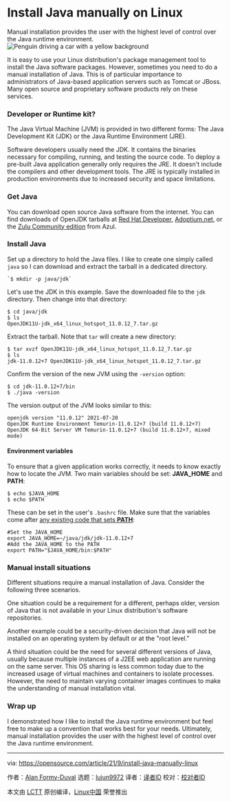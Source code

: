 [#]: subject: "Install Java manually on Linux"
[#]: via: "https://opensource.com/article/21/9/install-java-manually-linux"
[#]: author: "Alan Formy-Duval https://opensource.com/users/alanfdoss"
[#]: collector: "lujun9972"
[#]: translator: "wxy"
[#]: reviewer: " "
[#]: publisher: " "
[#]: url: " "

Install Java manually on Linux
======
Manual installation provides the user with the highest level of control
over the Java runtime environment.
![Penguin driving a car with a yellow background][1]

It is easy to use your Linux distribution's package management tool to install the Java software packages. However, sometimes you need to do a manual installation of Java. This is of particular importance to administrators of Java-based application servers such as Tomcat or JBoss. Many open source and proprietary software products rely on these services.

### Developer or Runtime kit?

The Java Virtual Machine (JVM) is provided in two different forms: The Java Development Kit (JDK) or the Java Runtime Environment (JRE).

Software developers usually need the JDK. It contains the binaries necessary for compiling, running, and testing the source code. To deploy a pre-built Java application generally only requires the JRE. It doesn't include the compilers and other development tools. The JRE is typically installed in production environments due to increased security and space limitations.

### Get Java

You can download open source Java software from the internet. You can find downloads of OpenJDK tarballs at [Red Hat Developer][2], [Adoptium.net][3], or the [Zulu Community edition][4] from Azul.

### Install Java

Set up a directory to hold the Java files. I like to create one simply called `java` so I can download and extract the tarball in a dedicated directory.


```
`$ mkdir -p java/jdk`
```

Let's use the JDK in this example. Save the downloaded file to the `jdk` directory. Then change into that directory:


```
$ cd java/jdk
$ ls
OpenJDK11U-jdk_x64_linux_hotspot_11.0.12_7.tar.gz
```

Extract the tarball. Note that `tar` will create a new directory:


```
$ tar xvzf OpenJDK11U-jdk_x64_linux_hotspot_11.0.12_7.tar.gz
$ ls
jdk-11.0.12+7 OpenJDK11U-jdk_x64_linux_hotspot_11.0.12_7.tar.gz
```

Confirm the version of the new JVM using the `-version` option:


```
$ cd jdk-11.0.12+7/bin
$ ./java -version
```

The version output of the JVM looks similar to this:


```
openjdk version "11.0.12" 2021-07-20
OpenJDK Runtime Environment Temurin-11.0.12+7 (build 11.0.12+7)
OpenJDK 64-Bit Server VM Temurin-11.0.12+7 (build 11.0.12+7, mixed mode)
```

#### Environment variables

To ensure that a given application works correctly, it needs to know exactly how to locate the JVM. Two main variables should be set: **JAVA_HOME** and **PATH**:


```
$ echo $JAVA_HOME
$ echo $PATH
```

These can be set in the user's `.bashrc` file. Make sure that the variables come after [any existing code that sets **PATH**][5]:


```
#Set the JAVA_HOME
export JAVA_HOME=~/java/jdk/jdk-11.0.12+7
#Add the JAVA_HOME to the PATH
export PATH="$JAVA_HOME/bin:$PATH"
```

### Manual install situations

Different situations require a manual installation of Java. Consider the following three scenarios.

One situation could be a requirement for a different, perhaps older, version of Java that is not available in your Linux distribution's software repositories.

Another example could be a security-driven decision that Java will not be installed on an operating system by default or at the "root level."

A third situation could be the need for several different versions of Java, usually because multiple instances of a J2EE web application are running on the same server. This OS sharing is less common today due to the increased usage of virtual machines and containers to isolate processes. However, the need to maintain varying container images continues to make the understanding of manual installation vital.

### Wrap up

I demonstrated how I like to install the Java runtime environment but feel free to make up a convention that works best for your needs. Ultimately, manual installation provides the user with the highest level of control over the Java runtime environment.

--------------------------------------------------------------------------------

via: https://opensource.com/article/21/9/install-java-manually-linux

作者：[Alan Formy-Duval][a]
选题：[lujun9972][b]
译者：[译者ID](https://github.com/译者ID)
校对：[校对者ID](https://github.com/校对者ID)

本文由 [LCTT](https://github.com/LCTT/TranslateProject) 原创编译，[Linux中国](https://linux.cn/) 荣誉推出

[a]: https://opensource.com/users/alanfdoss
[b]: https://github.com/lujun9972
[1]: https://opensource.com/sites/default/files/styles/image-full-size/public/lead-images/car-penguin-drive-linux-yellow.png?itok=twWGlYAc (Penguin driving a car with a yellow background)
[2]: https://developers.redhat.com/products/openjdk/download
[3]: https://adoptium.net/%20%22https://Adoptium.net%22
[4]: https://www.azul.com/downloads/zulu-community%20%22https://www.azul.com/downloads/zulu-community%22
[5]: https://opensource.com/article/17/6/set-path-linux
